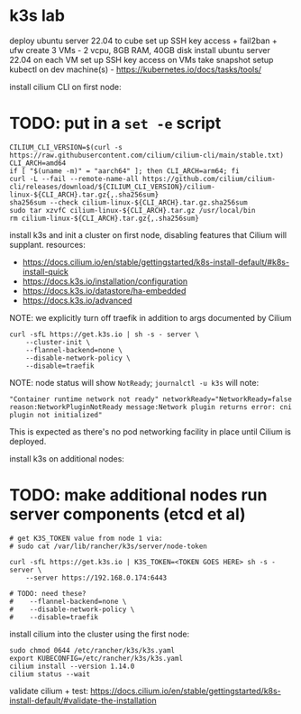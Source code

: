 # k3s lab

deploy ubuntu server 22.04 to cube
set up SSH key access + fail2ban + ufw
create 3 VMs - 2 vcpu, 8GB RAM, 40GB disk
install ubuntu server 22.04 on each VM
set up SSH key access on VMs
take snapshot
setup kubectl on dev machine(s) - https://kubernetes.io/docs/tasks/tools/

install cilium CLI on first node:
# TODO: put in a `set -e` script
```
CILIUM_CLI_VERSION=$(curl -s https://raw.githubusercontent.com/cilium/cilium-cli/main/stable.txt)
CLI_ARCH=amd64
if [ "$(uname -m)" = "aarch64" ]; then CLI_ARCH=arm64; fi
curl -L --fail --remote-name-all https://github.com/cilium/cilium-cli/releases/download/${CILIUM_CLI_VERSION}/cilium-linux-${CLI_ARCH}.tar.gz{,.sha256sum}
sha256sum --check cilium-linux-${CLI_ARCH}.tar.gz.sha256sum
sudo tar xzvfC cilium-linux-${CLI_ARCH}.tar.gz /usr/local/bin
rm cilium-linux-${CLI_ARCH}.tar.gz{,.sha256sum}
```

install k3s and init a cluster on first node, disabling features that Cilium will supplant.
resources:
- https://docs.cilium.io/en/stable/gettingstarted/k8s-install-default/#k8s-install-quick
- https://docs.k3s.io/installation/configuration
- https://docs.k3s.io/datastore/ha-embedded
- https://docs.k3s.io/advanced

NOTE: we explicitly turn off traefik in addition to args documented by Cilium
```
curl -sfL https://get.k3s.io | sh -s - server \
    --cluster-init \
    --flannel-backend=none \
    --disable-network-policy \
    --disable=traefik
```

NOTE: node status will show `NotReady`; `journalctl -u k3s` will note:
```
"Container runtime network not ready" networkReady="NetworkReady=false reason:NetworkPluginNotReady message:Network plugin returns error: cni plugin not initialized"
```
This is expected as there's no pod networking facility in place until Cilium is deployed.

install k3s on additional nodes:
# TODO: make additional nodes run server components (etcd et al)
```
# get K3S_TOKEN value from node 1 via:
# sudo cat /var/lib/rancher/k3s/server/node-token

curl -sfL https://get.k3s.io | K3S_TOKEN=<TOKEN GOES HERE> sh -s - server \
    --server https://192.168.0.174:6443
    
# TODO: need these?    
#    --flannel-backend=none \
#    --disable-network-policy \
#    --disable=traefik
```

install cilium into the cluster using the first node:
```
sudo chmod 0644 /etc/rancher/k3s/k3s.yaml
export KUBECONFIG=/etc/rancher/k3s/k3s.yaml
cilium install --version 1.14.0
cilium status --wait
```

validate cilium + test:
https://docs.cilium.io/en/stable/gettingstarted/k8s-install-default/#validate-the-installation

